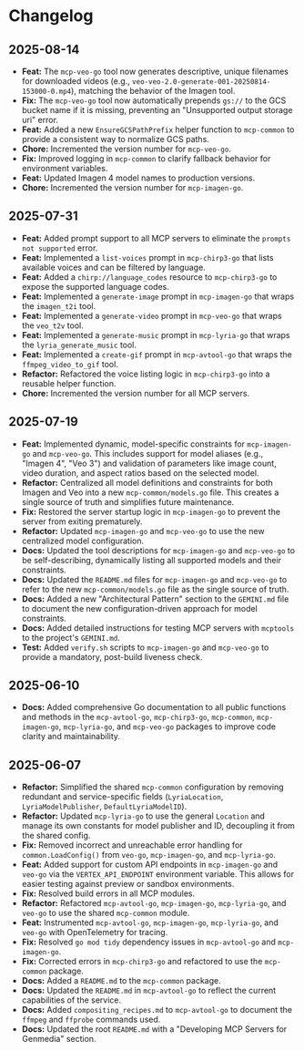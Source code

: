 # Changelog

## 2025-08-14

*   **Feat:** The `mcp-veo-go` tool now generates descriptive, unique filenames for downloaded videos (e.g., `veo-veo-2.0-generate-001-20250814-153000-0.mp4`), matching the behavior of the Imagen tool.
*   **Fix:** The `mcp-veo-go` tool now automatically prepends `gs://` to the GCS bucket name if it is missing, preventing an "Unsupported output storage uri" error.
*   **Feat:** Added a new `EnsureGCSPathPrefix` helper function to `mcp-common` to provide a consistent way to normalize GCS paths.
*   **Chore:** Incremented the version number for `mcp-veo-go`.
*   **Fix:** Improved logging in `mcp-common` to clarify fallback behavior for environment variables.
*   **Feat:** Updated Imagen 4 model names to production versions.
*   **Chore:** Incremented the version number for `mcp-imagen-go`.

## 2025-07-31

*   **Feat:** Added prompt support to all MCP servers to eliminate the `prompts not supported` error.
*   **Feat:** Implemented a `list-voices` prompt in `mcp-chirp3-go` that lists available voices and can be filtered by language.
*   **Feat:** Added a `chirp://language_codes` resource to `mcp-chirp3-go` to expose the supported language codes.
*   **Feat:** Implemented a `generate-image` prompt in `mcp-imagen-go` that wraps the `imagen_t2i` tool.
*   **Feat:** Implemented a `generate-video` prompt in `mcp-veo-go` that wraps the `veo_t2v` tool.
*   **Feat:** Implemented a `generate-music` prompt in `mcp-lyria-go` that wraps the `lyria_generate_music` tool.
*   **Feat:** Implemented a `create-gif` prompt in `mcp-avtool-go` that wraps the `ffmpeg_video_to_gif` tool.
*   **Refactor:** Refactored the voice listing logic in `mcp-chirp3-go` into a reusable helper function.
*   **Chore:** Incremented the version number for all MCP servers.

## 2025-07-19

*   **Feat:** Implemented dynamic, model-specific constraints for `mcp-imagen-go` and `mcp-veo-go`. This includes support for model aliases (e.g., "Imagen 4", "Veo 3") and validation of parameters like image count, video duration, and aspect ratios based on the selected model.
*   **Refactor:** Centralized all model definitions and constraints for both Imagen and Veo into a new `mcp-common/models.go` file. This creates a single source of truth and simplifies future maintenance.
*   **Fix:** Restored the server startup logic in `mcp-imagen-go` to prevent the server from exiting prematurely.
*   **Refactor:** Updated `mcp-imagen-go` and `mcp-veo-go` to use the new centralized model configuration.
*   **Docs:** Updated the tool descriptions for `mcp-imagen-go` and `mcp-veo-go` to be self-describing, dynamically listing all supported models and their constraints.
*   **Docs:** Updated the `README.md` files for `mcp-imagen-go` and `mcp-veo-go` to refer to the new `mcp-common/models.go` file as the single source of truth.
*   **Docs:** Added a new "Architectural Pattern" section to the `GEMINI.md` file to document the new configuration-driven approach for model constraints.
*   **Docs:** Added detailed instructions for testing MCP servers with `mcptools` to the project's `GEMINI.md`.
*   **Test:** Added `verify.sh` scripts to `mcp-imagen-go` and `mcp-veo-go` to provide a mandatory, post-build liveness check.

## 2025-06-10

*   **Docs:** Added comprehensive Go documentation to all public functions and methods in the `mcp-avtool-go`, `mcp-chirp3-go`, `mcp-common`, `mcp-imagen-go`, `mcp-lyria-go`, and `mcp-veo-go` packages to improve code clarity and maintainability.

## 2025-06-07

*   **Refactor:** Simplified the shared `mcp-common` configuration by removing redundant and service-specific fields (`LyriaLocation`, `LyriaModelPublisher`, `DefaultLyriaModelID`).
*   **Refactor:** Updated `mcp-lyria-go` to use the general `Location` and manage its own constants for model publisher and ID, decoupling it from the shared config.
*   **Fix:** Removed incorrect and unreachable error handling for `common.LoadConfig()` from `veo-go`, `mcp-imagen-go`, and `mcp-lyria-go`.
*   **Feat:** Added support for custom API endpoints in `mcp-imagen-go` and `veo-go` via the `VERTEX_API_ENDPOINT` environment variable. This allows for easier testing against preview or sandbox environments.
*   **Fix:** Resolved build errors in all MCP modules.
*   **Refactor:** Refactored `mcp-avtool-go`, `mcp-imagen-go`, `mcp-lyria-go`, and `veo-go` to use the shared `mcp-common` module.
*   **Feat:** Instrumented `mcp-avtool-go`, `mcp-imagen-go`, `mcp-lyria-go`, and `veo-go` with OpenTelemetry for tracing.
*   **Fix:** Resolved `go mod tidy` dependency issues in `mcp-avtool-go` and `mcp-imagen-go`.
*   **Fix:** Corrected errors in `mcp-chirp3-go` and refactored to use the `mcp-common` package.
*   **Docs:** Added a `README.md` to the `mcp-common` package.
*   **Docs:** Updated the `README.md` in `mcp-avtool-go` to reflect the current capabilities of the service.
*   **Docs:** Added `compositing_recipes.md` to `mcp-avtool-go` to document the `ffmpeg` and `ffprobe` commands used.
*   **Docs:** Updated the root `README.md` with a "Developing MCP Servers for Genmedia" section.
